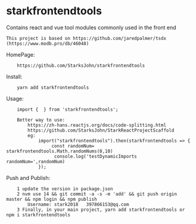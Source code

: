 # starkfrontendtools
Contains react and vue tool modules commonly used in the front end

    This project is based on https://github.com/jaredpalmer/tsdx (https://www.modb.pro/db/46048)

HomePage:

        https://github.com/StarksJohn/starkfrontendtools

Install:

        yarn add starkfrontendtools

Usage:

        import {  } from 'starkfrontendtools';

        Better way to use: 
            https://zh-hans.reactjs.org/docs/code-splitting.html
            https://github.com/StarksJohn/StarkReactProjectScaffold
            eg:
                import("starkfrontendtools").then(starkfrontendtools => {
                     const randomNum= starkfrontendtools.Math.randomNums(0,10)
                      console.log('testDynamicImports randomNum=',randomNum)
                });


Push and Publish:

        1 update the version in package.json
        2 nvm use 14 && git commit -a -s -m 'add' && git push origin master && npm login && npm publish
            Username: stark2018   397866153@qq.com   
        3 Finally, in your main project, yarn add starkfrontendtools or npm i starkfrontendtools


        

